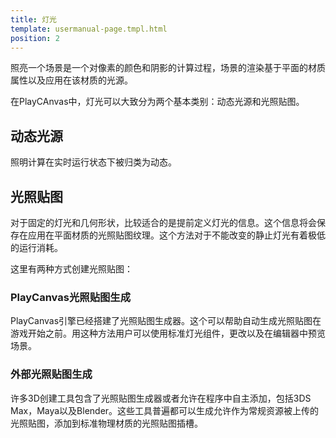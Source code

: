 ```yaml
---
title: 灯光
template: usermanual-page.tmpl.html
position: 2
---
```


照亮一个场景是一个对像素的颜色和阴影的计算过程，场景的渲染基于平面的材质属性以及应用在该材质的光源。

在PlayCAnvas中，灯光可以大致分为两个基本类别：动态光源和光照贴图。

## 动态光源

照明计算在实时运行状态下被归类为动态。

## 光照贴图

对于固定的灯光和几何形状，比较适合的是提前定义灯光的信息。这个信息将会保存在应用在平面材质的光照贴图纹理。这个方法对于不能改变的静止灯光有着极低的运行消耗。

这里有两种方式创建光照贴图：

### PlayCanvas光照贴图生成

PlayCanvas引擎已经搭建了光照贴图生成器。这个可以帮助自动生成光照贴图在游戏开始之前。用这种方法用户可以使用标准灯光组件，更改以及在编辑器中预览场景。

### 外部光照贴图生成

许多3D创建工具包含了光照贴图生成器或者允许在程序中自主添加，包括3DS Max，Maya以及Blender。这些工具普遍都可以生成允许作为常规资源被上传的光照贴图，添加到标准物理材质的光照贴图插槽。

